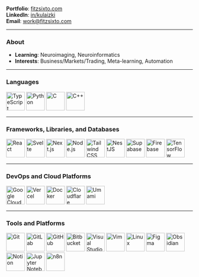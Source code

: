 <!-- <p align="left">
  <img src="https://komarev.com/ghpvc/?username=kulaizki&label=Profile%20views&color=008cff&style=flat" alt="kulaizki" />
  <img src="https://user-badge.committers.top/philippines/kulaizki.svg" />
</p>
-->

**Portfolio**: [fitzsixto.com](https://fitzsixto.com/)  
**LinkedIn**: [in/kulaizki](https://www.linkedin.com/in/kulaizki)   
**Email**: work@fitzsixto.com

---

### About

- **Learning**: Neuroimaging, Neuroinformatics
- **Interests**: Business/Markets/Trading, Meta-learning, Automation

---

### Languages

<p align="left">
  <img src="https://skills.syvixor.com/api/icons?i=ts" alt="TypeScript" width="50" height="50"/>
  <img src="https://skills.syvixor.com/api/icons?i=python" alt="Python" width="50" height="50"/>
  <img src="https://skills.syvixor.com/api/icons?i=c" alt="C" width="50" height="50"/>
  <img src="https://skills.syvixor.com/api/icons?i=cpp" alt="C++" width="50" height="50"/>
</p>

---

### Frameworks, Libraries, and Databases

<p align="left">
  <img src="https://skills.syvixor.com/api/icons?i=react" alt="React" width="50" height="50"/>
  <img src="https://skills.syvixor.com/api/icons?i=svelte" alt="Svelte" width="50" height="50"/>
  <img src="https://skills.syvixor.com/api/icons?i=nextjs" alt="Next.js" width="50" height="50"/>
  <img src="https://skills.syvixor.com/api/icons?i=nodejs" alt="Node.js" width="50" height="50"/>
  <img src="https://skills.syvixor.com/api/icons?i=tailwind" alt="Tailwind CSS" width="50" height="50"/>
  <img src="https://skills.syvixor.com/api/icons?i=nestjs" alt="NestJS" width="50" height="50"/>
  <img src="https://skills.syvixor.com/api/icons?i=supabase" alt="Supabase" width="50" height="50"/>
  <img src="https://skills.syvixor.com/api/icons?i=firebase" alt="Firebase" width="50" height="50"/>
  <img src="https://skills.syvixor.com/api/icons?i=tensorflow" alt="TensorFlow" width="50" height="50"/>
</p>

---

### DevOps and Cloud Platforms

<p align="left">
  <img src="https://skills.syvixor.com/api/icons?i=gcp" alt="Google Cloud Platform" width="50" height="50"/>
  <img src="https://skills.syvixor.com/api/icons?i=vercel" alt="Vercel" width="50" height="50"/>
  <img src="https://skills.syvixor.com/api/icons?i=docker" alt="Docker" width="50" height="50"/>
  <img src="https://skills.syvixor.com/api/icons?i=cloudflare" alt="Cloudflare" width="50" height="50"/>
  <img src="https://skills.syvixor.com/api/icons?i=umami" alt="Umami" width="50" height="50"/>
</p>

---

### Tools and Platforms

<p align="left">
  <img src="https://skills.syvixor.com/api/icons?i=git" alt="Git" width="50" height="50"/>
  <img src="https://skills.syvixor.com/api/icons?i=gitlab" alt="GitLab" width="50" height="50"/>
  <img src="https://skills.syvixor.com/api/icons?i=github" alt="GitHub" width="50" height="50"/>
  <img src="https://skills.syvixor.com/api/icons?i=bitbucket" alt="Bitbucket" width="50" height="50"/>
  <img src="https://skills.syvixor.com/api/icons?i=vscode" alt="Visual Studio Code" width="50" height="50"/>
  <img src="https://skills.syvixor.com/api/icons?i=vim" alt="Vim" width="50" height="50"/>
  <img src="https://skills.syvixor.com/api/icons?i=linux" alt="Linux" width="50" height="50"/>
  <img src="https://skills.syvixor.com/api/icons?i=figma" alt="Figma" width="50" height="50"/>
  <img src="https://skills.syvixor.com/api/icons?i=obsidian" alt="Obsidian" width="50" height="50"/>
  <img src="https://skills.syvixor.com/api/icons?i=notion" alt="Notion" width="50" height="50"/>
  <img src="https://skills.syvixor.com/api/icons?i=jupyter" alt="Jupyter Notebook" width="50" height="50"/>
  <img src="https://skills.syvixor.com/api/icons?i=n8n" alt="n8n" width="50" height="50"/>
</p>
